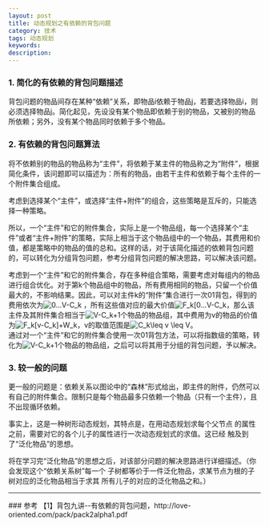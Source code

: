 ```yaml
---
layout: post
title: 动态规划之有依赖的背包问题
category: 技术
tags: 动态规划
keywords:
description:
---
```


### 1. 简化的有依赖的背包问题描述

背包问题的物品间存在某种“依赖”关系，即物品i依赖于物品j，若要选择物品i，则必须选择物品j。简化起见，先设没有某个物品即依赖于别的物品，又被别的物品所依赖；另外，没有某个物品同时依赖于多个物品。

### 2. 有依赖的背包问题算法

将不依赖别的物品的物品称为“主件”，将依赖于某主件的物品称之为“附件”，根据简化条件，该问题即可以描述为：所有的物品，由若干主件和依赖于每个主件的一个附件集合组成。

考虑到选择某个“主件”，或选择“主件+附件”的组合，这些策略是互斥的，只能选择一种策略。

所以，一个“主件”和它的附件集合，实际上是一个物品组，每一个选择某个“主件”或者“主件+附件”的策略，实际上相当于这个物品组中的一个物品，其费用和价值，都是策略中的物品的值的总和。这样的话，对于该简化描述的依赖背包问题的，可以转化为分组背包问题，参考分组背包问题的解决思路，可以解决该问题。

<div>考虑到一个“主件”和它的附件集合，存在多种组合策略，需要考虑对每组内的物品进行组合优化。对于第k个物品组中的物品，所有费用相同的物品，只留一个价值最大的，不影响结果。因此，可以对主件k的“附件”集合进行一次01背包，得到的费用依次为<img src="http://latex.codecogs.com/gif.latex?0...V-C_k})" title="0...V-C_k" /> ，所有这些值对应的最大价值<img src="http://latex.codecogs.com/gif.latex?F_k[0...V-C_k]})" title="F_k[0...V-C_k" />，那么该主件及其附件集合相当于<img src="http://latex.codecogs.com/gif.latex?V-C_k+1]})" title="V-C_k+1" />个物品的物品组，其中费用为v的物品的价值为<img src="http://latex.codecogs.com/gif.latex?F_k[v-C_k]+W_k]})" title="F_k[v-C_k]+W_k" />，v的取值范围是<img src="http://latex.codecogs.com/gif.latex?C_k\leq v \leq V]})" title="C_k\leq v \leq V" />。

<div>通过对一个“主件”和它的附件集合使用一次01背包方法，可以将指数级的策略，转化为<img src="http://latex.codecogs.com/gif.latex?V-C_k+1]})" title="V-C_k+1" />个物品的物品组，之后可以将其用于分组的背包问题，予以解决。

### 3. 较一般的问题

更一般的问题是：依赖关系以图论中的“森林”形式给出，即主件的附件，仍然可以有自己的附件集合。限制只是每个物品最多只依赖一个物品（只有一个主件），且不出现循环依赖。

事实上，这是一种树形动态规划，其特点是，在用动态规划求每个父节点 的属性之前，需要对它的各个儿子的属性进行一次动态规划式的求值。这已经 触及到了“泛化物品”的思想。

将在学习完“泛化物品”的思想之后，对该部分问题的解决思路进行详细描述。（你会发现这个“依赖关系树”每一个 子树都等价于一件泛化物品，求某节点为根的子树对应的泛化物品相当于求其 所有儿子的对应的泛化物品之和。）

<hr>
### 参考
【1】背包九讲--有依赖的背包问题，http://love-oriented.com/pack/pack2alpha1.pdf
